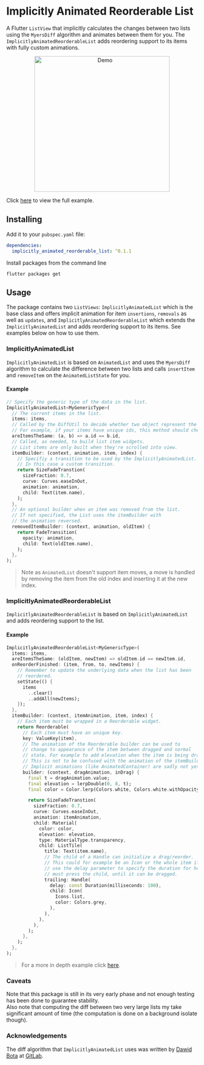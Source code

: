 # Implicitly Animated Reorderable List

A Flutter `ListView` that implicitly calculates the changes between two lists using the `MyersDiff` algorithm and animates between them for you. The `ImplicitlyAnimatedReorderableList` adds reordering support to its items with fully custom animations.

<p style="text-align:center">
    <img width="356px" alt="Demo" src="https://raw.githubusercontent.com/BendixMa/implicitly_animated_reorderable_list/master/assets/demo.gif"/>
</p>

Click [here](https://github.com/BendixMa/implicitly_animated_reorderable_list/blob/master/example/lib/ui/) to view the full example.

## Installing

Add it to your `pubspec.yaml` file:
```yaml
dependencies:
  implicitly_animated_reorderable_list: ^0.1.1
```
Install packages from the command line
```
flutter packages get
```

## Usage

The package contains two `ListViews`: `ImplicitlyAnimatedList` which is the base class and offers implicit animation for item `insertions`, `removals` as well as `updates`, and `ImplicitlyAnimatedReorderableList` which extends the `ImplicitlyAnimatedList` and adds reordering support to its items. See examples below on how to use them.

### ImplicitlyAnimatedList

`ImplicitlyAnimatedList` is based on `AnimatedList` and uses the `MyersDiff` algorithm to calculate the difference between two lists and calls `insertItem` and `removeItem` on the `AnimatedListState` for you. 

#### Example

```dart
// Specify the generic type of the data in the list.
ImplicitlyAnimatedList<MyGenericType>(
  // The current items in the list.
  items: items,
  // Called by the DiffUtil to decide whether two object represent the same item.
  // For example, if your items have unique ids, this method should check their id equality.
  areItemsTheSame: (a, b) => a.id == b.id,
  // Called, as needed, to build list item widgets.
  // List items are only built when they're scrolled into view.
  itemBuilder: (context, animation, item, index) {
    // Specifiy a transition to be used by the ImplicitlyAnimatedList.
    // In this case a custom transition.
    return SizeFadeTranstion(
      sizeFraction: 0.7,
      curve: Curves.easeInOut,
      animation: animation,
      child: Text(item.name),
    ); 
  },
  // An optional builder when an item was removed from the list.
  // If not specified, the List uses the itemBuilder with 
  // the animation reversed.
  removedItemBuilder: (context, animation, oldItem) {
    return FadeTransition(
      opacity: animation,
      child: Text(oldItem.name),
    );
  },
);
```

> Note as `AnimatedList` doesn't support item moves, a move is handled by removing the item from the old index and inserting it at the new index.

### ImplicitlyAnimatedReorderableList

`ImplicitlyAnimatedReorderableList` is based on `ImplicitlyAnimatedList` and adds reordering support to the list.

#### Example

```dart
ImplicitlyAnimatedReorderableList<MyGenericType>(
  items: items,
  areItemsTheSame: (oldItem, newItem) => oldItem.id == newItem.id,
  onReorderFinished: (item, from, to, newItems) {
    // Remember to update the underlying data when the list has been
    // reordered.
    setState(() {
      items
        ..clear()
        ..addAll(newItems);
    });
  },
  itemBuilder: (context, itemAnimation, item, index) {
    // Each item must be wrapped in a Reorderable widget.
    return Reorderable(
      // Each item must have an unique key.
      key: ValueKey(item),
      // The animation of the Reorderable builder can be used to
      // change to appearance of the item between dragged and normal
      // state. For example to add elevation when the item is being dragged.
      // This is not to be confused with the animation of the itemBuilder.
      // Implicit animations (like AnimatedContainer) are sadly not yet supported.
      builder: (context, dragAnimation, inDrag) {
        final t = dragAnimation.value;
        final elevation = lerpDouble(0, 8, t);
        final color = Color.lerp(Colors.white, Colors.white.withOpacity(0.8), t);

        return SizeFadeTranstion(
          sizeFraction: 0.7,
          curve: Curves.easeInOut,
          animation: itemAnimation,
          child: Material(
            color: color,
            elevation: elevation,
            type: MaterialType.transparency,
            child: ListTile(
              title: Text(item.name),
              // The child of a Handle can initialize a drag/reorder.
              // This could for example be an Icon or the whole item itself. You can
              // use the delay parameter to specify the duration for how long a pointer
              // must press the child, until it can be dragged.
              trailing: Handle(
                delay: const Duration(milliseconds: 100),
                child: Icon(
                  Icons.list,
                  color: Colors.grey,
                ),
              ),
            ),
          ),
        );
      },
    );
  },
);
```
> For a more in depth example click [here](https://github.com/BendixMa/implicitly_animated_reorderable_list/blob/master/example/lib/ui/lang_page.dart).

### Caveats

Note that this package is still in its very early phase and not enough testing has been done to guarantee stability.  
Also note that computing the diff between two very large lists my take significant amount of time (the computation is done on a background isolate though).

### Acknowledgements

The diff algorithm that `ImplicitlyAnimatedList` uses was written by [Dawid Bota](https://gitlab.com/otsoaUnLoco) at [GitLab](https://gitlab.com/otsoaUnLoco/animated-stream-list).